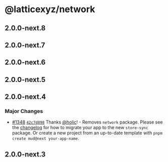 # @latticexyz/network

## 2.0.0-next.8

## 2.0.0-next.7

## 2.0.0-next.6

## 2.0.0-next.5

## 2.0.0-next.4

### Major Changes

- [#1348](https://github.com/latticexyz/mud/pull/1348) [`42c7d898`](https://github.com/latticexyz/mud/commit/42c7d898630c93805a5e345bdc8d87c2674b5110) Thanks [@holic](https://github.com/holic)! - Removes `network` package. Please see the [changelog](https://mud.dev/changelog) for how to migrate your app to the new `store-sync` package. Or create a new project from an up-to-date template with `pnpm create mud@next your-app-name`.

## 2.0.0-next.3
